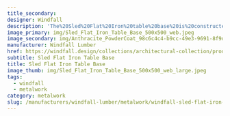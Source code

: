 ```yaml
---
title_secondary:
designer: Windfall
description: 'The%20Sled%20Flat%20Iron%20table%20base%20is%20constructed%20of%204%u201D%20x%201/2%u201D%20hot%20rolled%20flat%20iron%2C%20available%20in%A0two%A0heights%20-%2027%u201D%2C%2032%u201D.%20For%20tables%20over%2048%u201D%20long%2C%20table%20base%20legs%20are%20connected%20to%20each%20other%20with%20a%203%u201D%20C%20channel%20crossbar.%20This%20table%20base%20sits%20on%20standard%20levelers%20to%20be%20used%20on%A0uneven%20surfaces.%20The%20Sled%20Flat%20Iron%20table%20base%20is%A0available%20in%20natural%20steel%20with%20clear%20coat%2C%20Anthracite%20gray%20powder%20coat%2C%20black%20powder%20coat%20and%20Penetrol%20oil.%20Custom%20colors%20are%20available.%20%A0Our%20metalwork%20is%20made%20to%20order%20in%20Olympia%2C%20Washington.'
image_primary: img/Sled_Flat_Iron_Table_Base_500x500_web.jpeg
image_secondary: img/Anthracite_PowderCoat_98c6c4c4-b9cc-49e3-9691-8f9df2888666_1024x1024.jpg
manufacturer: Windfall Lumber
href: https://windfall.design/collections/architectural-collection/products/architectural-sled-flat-iron-table-base
subtitle: Sled Flat Iron Table Base
title: Sled Flat Iron Table Base
image_thumb: img/Sled_Flat_Iron_Table_Base_500x500_web_large.jpeg
tags:
  - windfall
  - metalwork
category: metalwork
slug: /manufacturers/windfall-lumber/metalwork/windfall-sled-flat-iron-table-base
---
```

